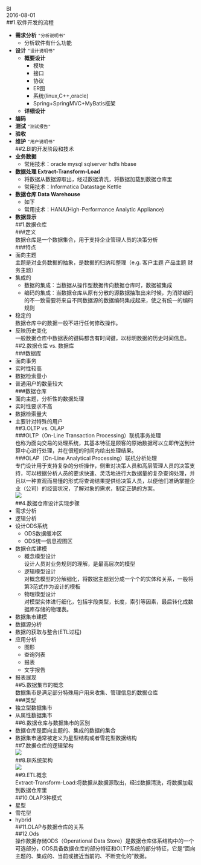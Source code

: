 BI  
2016-08-01  
##1.软件开发的流程  
* **需求分析** `"分析说明书"`  
	* 分析软件有什么功能  
* **设计** `"设计说明书"`  
	* **概要设计**  
		* 模块  
		* 接口  
		* 协议  
		* ER图  
		* 系统(linux,C++,oracle)  
		* Spring+SpringMVC+MyBatis框架  
	* **详细设计**  
* **编码**  
* **测试** `"测试报告"`  
* **验收**  
* **维护** `"用户说明书"`  
##2.BI的开发阶段和技术  
* **业务数据**    
	* 常用技术：oracle mysql sqlserver hdfs hbase  
* **数据处理 Extract-Transform-Load**  
	* 将数据从数据源取出，经过数据清洗，将数据加载到数据仓库里  
	* 常用技术：Informatica Datastage Kettle  
* **数据仓库 Data Warehouse**   
	* 如下  
	* 常用技术：HANA(High-Performance Analytic Appliance)  
* **数据显示**  
##1.数据仓库  
###定义  
数据仓库是一个数据集合，用于支持企业管理人员的决策分析  
###特点  
* 面向主题    
主题是对业务数据的抽象，是数据的归纳和整理（e.g. 客户主题 产品主题 财务主题）  
* 集成的    
	* 数据的集成：当数据从操作型数据传向数据仓库时，数据被集成  
	* 编码的集成：当数据仓库从原有分散的源数据抽取出来时候，为消除编码的不一致需要将来自不同数据源的数据编码集成起来，使之有统一的编码规则  
* 稳定的    
数据仓库中的数据一般不进行任何修改操作。  
* 反映历史变化    
一般数据仓库中数据表的键码都含有时间键，以标明数据的历史时间信息。  
##2.数据仓库 vs. 数据库  
###数据库  
* 面向事务    
* 实时性较高  
* 数据检索量小  
* 普通用户的数量较大    
###数据仓库  
* 面向主题，分析性的数据处理  
* 实时性要求不高  
* 数据检索量大    
* 主要针对特殊的用户    
##3.OLTP vs. OLAP    
###OLTP（On-Line Transaction Processing）联机事务处理      
也称为面向交易的处理系统，其基本特征是顾客的原始数据可以立即传送到计算中心进行处理，并在很短的时间内给出处理结果。    
###OLAP（On-Line Analytical Processing）联机分析处理   
专门设计用于支持复杂的分析操作，侧重对决策人员和高层管理人员的决策支持，可以根据分析人员的要求快速、灵活地进行大数据量的复杂查询处理，并且以一种直观而易懂的形式将查询结果提供给决策人员，以便他们准确掌握企业（公司）的经营状况，了解对象的需求，制定正确的方案。      
![](https://ooo.0o0.ooo/2016/08/02/57a0e789de691.jpg)  
##4.数据仓库设计实现步骤  
* 需求分析  
* 逻辑分析  
* 设计ODS系统  
	* ODS数据缓冲区  
	* ODS统一信息视图区  
* 数据仓库建模  
	* 概念模型设计   
	设计人员对业务规则的理解，是最高层次的模型   
	* 逻辑模型设计    
	对概念模型的分解细化，将数据主题划分成一个个的实体和关系，一般将第3范式作为设计的模板  
	* 物理模型设计    
	对模型实体进行细化，包括字段类型，长度，索引等因素，最后转化成数据库存储的物理表。  
* 数据集市建模  
* 数据源分析  
* 数据的获取与整合(ETL过程)  
* 应用分析  
	* 图形  
	* 查询列表  
	* 报表      
	* 文字报告  
* 报表展现    
##5.数据集市的概念    
数据集市是满足部分特殊用户用来收集、管理信息的数据仓库    
###类型   
* 独立型数据集市  
* 从属性数据集市  
##6.数据仓库与数据集市的区别  
* 数据仓库是面向主题的、集成的数据的集合  
* 数据集市通常被定义为星型结构或者雪花型数据结构  
##7.数据仓库的逻辑架构  
![](https://ooo.0o0.ooo/2016/08/02/57a0e789d0745.jpg)  
##8.BI系统架构  
![](https://ooo.0o0.ooo/2016/08/02/57a0e789d03d5.jpg)  
##9.ETL概念  
Extract-Transform-Load:将数据从数据源取出，经过数据清洗，将数据加载到数据仓库里  
##10.OLAP3种模式  
* 星型   
* 雪花型  
* hybrid  
##11.OLAP与数据仓库的关系  
##12.Ods  
操作数据存储ODS（Operational Data Store）是数据仓库体系结构中的一个可选部分，ODS具备数据仓库的部分特征和OLTP系统的部分特征，它是“面向主题的、集成的、当前或接近当前的、不断变化的”数据。  
